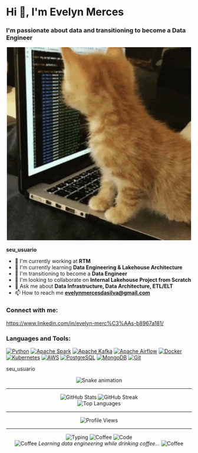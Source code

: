 # Hi 👋, I'm Evelyn Merces

### I'm passionate about data and transitioning to become a Data Engineer

<div align="center">
  <img src=".github/gato codando.gif
" alt="Coding Cat" width="500">
</div>

__seu_usuario__ 

* 🔭 I'm currently working at **RTM**
* 🌱 I'm currently learning **Data Engineering & Lakehouse Architecture**
* 🎯 I'm transitioning to become a **Data Engineer**
* 👯 I'm looking to collaborate on **Internal Lakehouse Project from Scratch**
* 💬 Ask me about **Data Infrastructure, Data Architecture, ETL/ELT**
* 📫 How to reach me **evelynmercesdasilva@gmail.com**

### Connect with me:

https://www.linkedin.com/in/evelyn-merc%C3%AAs-b8967a181/ 

### Languages and Tools:

[![Python](https://img.shields.io/badge/-Python-3776AB?style=flat-square&logo=Python&logoColor=white)](https://www.python.org/)
[![Apache Spark](https://img.shields.io/badge/-Apache%20Spark-E25A1C?style=flat-square&logo=apache-spark&logoColor=white)](https://spark.apache.org/)
[![Apache Kafka](https://img.shields.io/badge/-Apache%20Kafka-231F20?style=flat-square&logo=apache-kafka&logoColor=white)](https://kafka.apache.org/)
[![Apache Airflow](https://img.shields.io/badge/-Apache%20Airflow-017CEE?style=flat-square&logo=apache-airflow&logoColor=white)](https://airflow.apache.org/)
[![Docker](https://img.shields.io/badge/-Docker-2496ED?style=flat-square&logo=docker&logoColor=white)](https://www.docker.com/)
[![Kubernetes](https://img.shields.io/badge/-Kubernetes-326CE5?style=flat-square&logo=kubernetes&logoColor=white)](https://kubernetes.io/)
[![AWS](https://img.shields.io/badge/-AWS-232F3E?style=flat-square&logo=amazon-aws&logoColor=white)](https://aws.amazon.com/)
[![PostgreSQL](https://img.shields.io/badge/-PostgreSQL-336791?style=flat-square&logo=postgresql&logoColor=white)](https://www.postgresql.org/)
[![MongoDB](https://img.shields.io/badge/-MongoDB-47A248?style=flat-square&logo=mongodb&logoColor=white)](https://www.mongodb.com/)
[![Git](https://img.shields.io/badge/-Git-F05032?style=flat-square&logo=git&logoColor=white)](https://git-scm.com/)

seu_usuario

<div align="center">
  <img src="https://github.com/seu_usuario/seu_usuario/blob/output/github-contribution-grid-snake-dark.svg" alt="Snake animation">
</div>

---

<div align="center">
  <img src="https://github-readme-stats.vercel.app/api?username=seu_usuario&show_icons=true&theme=radical" alt="GitHub Stats" />
  <img src="https://github-readme-streak-stats.herokuapp.com/?user=seu_usuario&theme=radical" alt="GitHub Streak" />
</div>

<div align="center">
  <img src="https://github-readme-stats.vercel.app/api/top-langs/?username=seu_usuario&layout=compact&theme=radical" alt="Top Languages" />
</div>

---

<div align="center">
  <img src="https://komarev.com/ghpvc/?username=seu_usuario&style=flat-square&color=blue" alt="Profile Views" />
</div>

---

<div align="center">
  <img src="https://media.giphy.com/media/LnKonfpQhRgXe/giphy.gif" alt="Typing" width="100">
  <img src="https://media.giphy.com/media/3o7abKhOpu0NwenH3O/giphy.gif" alt="Coffee" width="100">
  <img src="https://media.giphy.com/media/26tn33aiTi1jkl6H6/giphy.gif" alt="Code" width="100">
</div>

<div align="center">
  <img src="https://media.giphy.com/media/3o7abKhOpu0NwenH3O/giphy.gif" alt="Coffee" width="50">
  <em>Learning data engineering while drinking coffee...</em>
  <img src="https://media.giphy.com/media/3o7abKhOpu0NwenH3O/giphy.gif" alt="Coffee" width="50">
</div>
